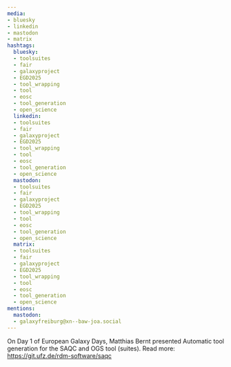 ```yaml
---
media:
- bluesky
- linkedin
- mastodon
- matrix
hashtags:
  bluesky:
  - toolsuites
  - fair
  - galaxyproject
  - EGD2025
  - tool_wrapping
  - tool
  - eosc
  - tool_generation
  - open_science
  linkedin:
  - toolsuites
  - fair
  - galaxyproject
  - EGD2025
  - tool_wrapping
  - tool
  - eosc
  - tool_generation
  - open_science
  mastodon:
  - toolsuites
  - fair
  - galaxyproject
  - EGD2025
  - tool_wrapping
  - tool
  - eosc
  - tool_generation
  - open_science
  matrix:
  - toolsuites
  - fair
  - galaxyproject
  - EGD2025
  - tool_wrapping
  - tool
  - eosc
  - tool_generation
  - open_science
mentions:
  mastodon:
  - galaxyfreiburg@xn--baw-joa.social
---
```


On Day 1 of European Galaxy Days, Matthias Bernt presented Automatic tool generation for the SAQC and OGS tool (suites).
Read more: https://git.ufz.de/rdm-software/saqc